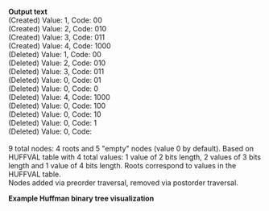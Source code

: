 <p align="left">
  <strong>Output text</strong>
  <br/>
  (Created) Value: 1, Code: 00
  <br/>
  (Created) Value: 2, Code: 010
  <br/>
  (Created) Value: 3, Code: 011
  <br/>
  (Created) Value: 4, Code: 1000
  <br/>
  (Deleted) Value: 1, Code: 00
  <br/>
  (Deleted) Value: 2, Code: 010
  <br/>
  (Deleted) Value: 3, Code: 011
  <br/>
  (Deleted) Value: 0, Code: 01
  <br/>
  (Deleted) Value: 0, Code: 0
  <br/>
  (Deleted) Value: 4, Code: 1000
  <br/>
  (Deleted) Value: 0, Code: 100
  <br/>
  (Deleted) Value: 0, Code: 10
  <br/>
  (Deleted) Value: 0, Code: 1
  <br/>
  (Deleted) Value: 0, Code:
  <br/>
  <br/>
  9 total nodes: 4 roots and 5 "empty" nodes (value 0 by default). Based on HUFFVAL table with 4 total values: 1 value of 2 bits length, 2 values of 3 bits length and 1 value of 4 bits length. Roots correspond to values in the HUFFVAL table.
  <br/>
  Nodes added via preorder traversal, removed via postorder traversal.
  <br/>
</p>

<p align="left">
  <strong>Example Huffman binary tree visualization</strong>
  <br/>
  <img src="https://github.com/emmanuelvelmo/Huffman-binary-tree-script/assets/51292782/35ec817e-40c7-4bff-b6c9-45bb9280b5ce>
</p>
